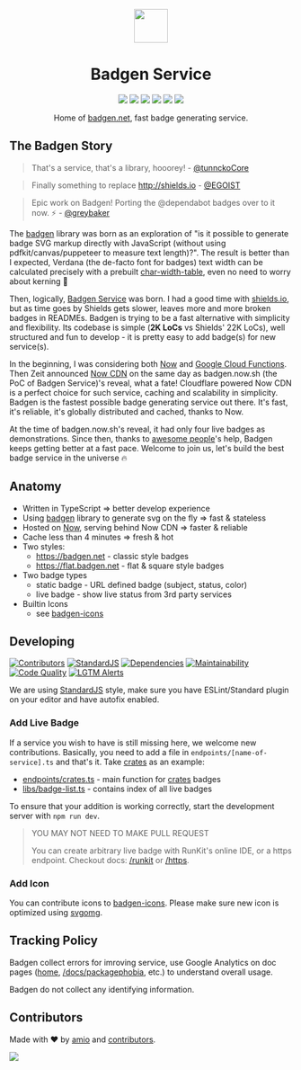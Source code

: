 <p align="center">
    <img height="60px" width="60px" src="https://badgen.net/static/badgen-logo.svg" />
    <h1 align="center">Badgen Service</h1>
</p>

<p align="center">
    <a href="https://status.badgen.net/"><img src="https://badgen.net/uptime-robot/week/m780862024-50db2c44c703e5c68d6b1ebb?label=past%20week%20uptime" /></a>
    <a href="https://stats.uptimerobot.com/z6nqBfYGB/780862024"><img src="https://badgen.net/uptime-robot/response/m780862024-50db2c44c703e5c68d6b1ebb" /></a>
    <a href="LICENSE.md"><img src="https://badgen.net/github/license/amio/badgen-service" /></a>
    <a href="https://twitter.com/badgen_net"><img src="https://badgen.net/badge/twitter/@badgen_net/1DA1F2?icon&label" /></a>
    <a href="#backers"><img src="https://opencollective.com/badgen/backers/badge.svg"/></a>
    <a href="#sponsors"><img src="https://opencollective.com/badgen/sponsors/badge.svg"/></a>
</p>

<p align="center">Home of <a href="https://badgen.net">badgen.net</a>, fast badge generating service.</p>

## The Badgen Story

> That's a service, that's a library, hooorey!  - [@tunnckoCore](https://github.com/amio/badgen-service/pull/17)

> Finally something to replace http://shields.io - [@EGOIST](https://twitter.com/_egoistlily/status/1024202206185119744)

> Epic work on Badgen! Porting the @dependabot badges over to it now. ⚡️ - [@greybaker](https://twitter.com/greybaker/status/1023253585021333504)

The [badgen](https://github.com/amio/badgen) library was born as an exploration of "is it possible to generate badge SVG markup directly with JavaScript (without using pdfkit/canvas/puppeteer to measure text length)?". The result is better than I expected, Verdana (the de-facto font for badges) text width can be calculated precisely with a prebuilt [char-width-table](https://github.com/amio/badgen/blob/master/lib/widths-verdana-110.json), even no need to worry about kerning 🤯

Then, logically, [Badgen Service](https://badgen.net) was born. I had a good time with [shields.io](https://shields.io), but as time goes by Shields gets slower, leaves more and more broken badges in READMEs. Badgen is trying to be a fast alternative with simplicity and flexibility. Its codebase is simple (<b title="cloc . --exclude-dir node_modules --match-f '.js$'">2K LoCs</b> vs Shields' 22K LoCs), well structured and fun to develop - it is pretty easy to add badge(s) for new service(s).

In the beginning, I was considering both [Now](https://zeit.co/now) and [Google Cloud Functions](https://cloud.google.com/functions/). Then Zeit announced [Now CDN](https://zeit.co/blog/now-cdn) on the same day as badgen.now.sh (the PoC of Badgen Service)'s reveal, what a fate! Cloudflare powered Now CDN is a perfect choice for such service, caching and scalability in simplicity. Badgen is the fastest possible badge generating service out there. It's fast, it's reliable, it's globally distributed and cached, thanks to Now.

At the time of badgen.now.sh's reveal, it had only four live badges as demonstrations. Since then, thanks to [awesome people](https://github.com/amio/badgen-service/graphs/contributors)'s help, Badgen keeps getting better at a fast pace. Welcome to join us, let's build the best badge service in the universe 🔥

## Anatomy

- Written in TypeScript => better develop experience
- Using [badgen](https://github.com/amio/badgen) library to generate svg on the fly => fast & stateless
- Hosted on [Now][now-href], serving behind Now CDN => faster & reliable
- Cache less than 4 minutes => fresh & hot
- Two styles:
    - https://badgen.net - classic style badges
    - https://flat.badgen.net - flat & square style badges
- Two badge types
    - static badge - URL defined badge (subject, status, color)
    - live badge - show live status from 3rd party services
- Builtin Icons
    - see [badgen-icons](https://github.com/badgen/badgen-icons)

## Developing

[![Contributors][contributors-src]][contributors-href]
[![StandardJS][standard-src]][standard-href]
[![Dependencies][dependencies-src]][dependencies-href]
[![Maintainability][maintainability-src]][maintainability-href]
[![Code Quality][codequality-src]][codequality-href]
[![LGTM Alerts][alerts-src]][alerts-href]

We are using [StandardJS][standard-href] style, make sure you have ESLint/Standard plugin on your editor and have autofix enabled.

### Add Live Badge

If a service you wish to have is still missing here, we welcome new contributions. Basically, you need to add a file in `endpoints/[name-of-service].ts` and that's it. Take [crates](https://badgen.net/#crates) as an example:

- [endpoints/crates.ts](endpoints/crates.ts) - main function for [crates](https://badgen.net/docs/crates) badges
- [libs/badge-list.ts](libs/badge-list.ts) - contains index of all live badges

To ensure that your addition is working correctly, start the development server with `npm run dev`.

> YOU MAY NOT NEED TO MAKE PULL REQUEST
>
> You can create arbitrary live badge with RunKit's online IDE, or a https endpoint. Checkout docs: [/runkit](https://badgen.net/docs/runkit) or [/https](https://badgen.net/docs/https).

### Add Icon

You can contribute icons to [badgen-icons](https://github.com/badgen/badgen-icons). Please make sure new icon is optimized using [svgomg](https://jakearchibald.github.io/svgomg/).

## Tracking Policy

Badgen collect errors for imroving service, use Google Analytics on doc pages ([home](https://badgen.net), [/docs/packagephobia](https://badgen.net/docs/packagephobia), etc.) to understand overall usage.

Badgen do not collect any identifying information.

## Contributors

Made with ❤️ by [amio](https://github.com/amio) and [contributors](https://github.com/badgen/badgen.net/graphs/contributors).

[![](https://opencollective.com/badgen/contributors.svg?width=920&button=false)](https://github.com/amio/badgen-service/graphs/contributors)

[dependencies-src]: https://badgen.net/david/dep/amio/badgen-service?label=deps
[dependencies-href]: https://david-dm.org/amio/badgen-service
[standard-src]: https://badgen.net/badge/code%20style/standard/pink
[standard-href]: https://standardjs.com
[maintainability-src]: https://badgen.net/codeclimate/maintainability/amio/badgen-service
[maintainability-href]: https://codeclimate.com/github/amio/badgen-service
[codequality-src]: https://badgen.net/lgtm/grade/javascript/g/amio/badgen-service
[codequality-href]: https://lgtm.com/projects/g/amio/badgen-service/context:javascript
[alerts-src]: https://badgen.net/lgtm/alerts/g/amio/badgen-service
[alerts-href]: https://lgtm.com/projects/g/amio/badgen-service/alerts/
[contributors-src]: https://badgen.net/github/contributors/amio/badgen-service
[contributors-href]: https://github.com/amio/badgen-service/graphs/contributors
[now-href]: https://zeit.co/now
